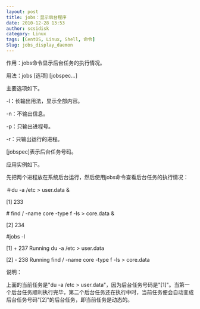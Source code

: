 ```yaml
---
layout: post
title: jobs：显示后台程序
date: 2010-12-28 13:53
author: scsidisk
category: Linux
tags: [CentOS, Linux, Shell, 命令]
Slug: jobs_display_daemon
---
```


作用：jobs命令显示后台任务的执行情况。

用法：jobs [选项] [jobspec…]

主要选项如下。

-l：长输出用法，显示全部内容。

-n：不输出信息。

-p：只输出进程号。

-r：只输出运行的进程。

[jobspec]表示后台任务号码。

应用实例如下。

先把两个进程放在系统后台运行，然后使用jobs命令查看后台任务的执行情况：

＃du -a /etc \> user.data &

[1] 233

\# find / -name core -type f -ls \> core.data &

[2] 234

\#jobs -l

[1] + 237 Running du -a /etc \> user.data

[2] - 238 Running find / -name core -type f -ls \> core.data

说明：

上面的当前任务是"du -a /etc \>
user.data"，因为后台任务号码是"[1]"。当第一个后台任务顺利执行完毕，第二个后台任务还在执行中时，当前任务便会自动变成后台任务号码"[2]"的后台任务，即当前任务是动态的。

<div class="posttagsblock">
</div>

